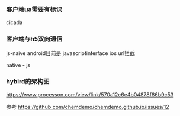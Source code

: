 ### 客户端ua需要有标识
cicada

### 客户端与h5双向通信

js-naive
android目前是 javascriptinterface
ios url拦截

native - js



### hybird的架构图
https://www.processon.com/view/link/570a12c6e4b04878f86b9c53

参考
https://github.com/chemdemo/chemdemo.github.io/issues/12


